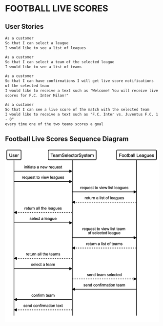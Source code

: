 # FOOTBALL LIVE SCORES

User Stories
-----
```
As a customer
So that I can select a league
I would like to see a list of leagues
```
```
As a customer
So that I can select a team of the selected league
I would like to see a list of teams
```
```
As a customer
So that I can have confirmations I will get live score notifications of the selected team
I would like to receive a text such as "Welcome! You will receive live scores for F.C. Inter Milan!"
```
```
As a customer
So that I can see a live score of the match with the selected team
I would like to receive a text such as "F.C. Inter vs. Juventus F.C. 1 - 0"
every time one of the two teams scores a goal
```
Football Live Scores Sequence Diagram
-----
![screenshot](./images/footballLS_sequence.png)
